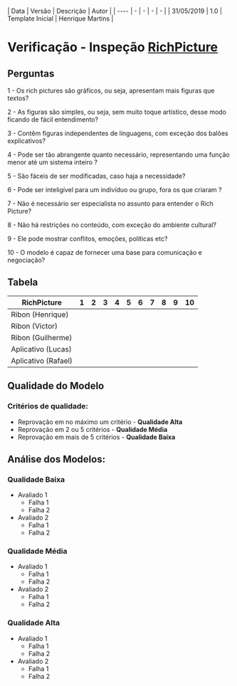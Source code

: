| Data | Versão | Descrição | Autor |
| ---- | - | - | - | - |
| 31/05/2019 | 1.0 | Template Inicial | Henrique Martins |

# Verificação - Inspeção [RichPicture](https://github.com/requisitos-2019-1/Ribon/wiki/Rich-picture)
## Perguntas

1 - Os rich pictures são gráficos, ou seja, apresentam mais figuras que textos?

2 - As figuras são simples, ou seja, sem muito toque artístico, desse modo ficando de fácil entendimento?

3 - Contêm figuras independentes de linguagens, com exceção dos balões explicativos?

4 - Pode ser tão abrangente quanto necessário, representando uma função menor até um sistema inteiro ?

5 - São fáceis de ser modificadas, caso haja a necessidade?

6 - Pode ser inteligível para um indivíduo ou grupo, fora os que criaram ?

7 - Não é necessário ser especialista no assunto para entender o Rich Picture?

8 - Não há restrições no conteúdo, com exceção do ambiente cultural?

9 - Ele pode mostrar conflitos, emoções, políticas etc?

10 - O modelo é capaz de fornecer uma base para comunicação e negociação?

## Tabela

| RichPicture | 1 | 2 | 3 | 4 | 5 | 6 | 7 | 8 | 9 | 10 |
| ---- | - | - | - | - | - | - | - | - | - | - |
| Ribon (Henrique) |  |  |  |  |  |  |  |  |  |  |
| Ribon (Victor)|  |  |  |  |  |  |  |  |  |  |  
| Ribon (Guilherme) |  |  |  |  |  |  |  |  |  |  |      
| Aplicativo (Lucas) |  |  |  |  |  |  |  |  |  |  |      
| Aplicativo (Rafael) |  |  |  |  |  |  |  |  |  |  |  

## Qualidade do Modelo

### Critérios de qualidade:
 - Reprovação em no máximo um critério - <b>Qualidade Alta</b>
 - Reprovação em 2 ou 5 critérios - <b>Qualidade Média</b>
 - Reprovação em mais de 5 critérios - <b>Qualidade Baixa</b>

 ## Análise dos Modelos:

 ### Qualidade Baixa
  - Avaliado 1
    - Falha 1
    - Falha 2
  - Avaliado 2
    - Falha 1
    - Falha 2
 ### Qualidade Média
  - Avaliado 1
    - Falha 1
    - Falha 2
  - Avaliado 2
    - Falha 1
    - Falha 2
 ### Qualidade Alta
  - Avaliado 1
    - Falha 1
    - Falha 2
  - Avaliado 2
    - Falha 1
    - Falha 2